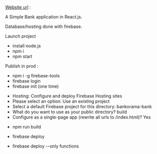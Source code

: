 [Website url](https://bank-c4f41.web.app/) : 

A Simple Bank application in React.js. 

Database/hosting done with firebase.

Launch project
- install node.js
- npm i
- npm start

Publish in prod :
- npm i -g firebase-tools
- firebase login 
- firebase init (one time)

* Hosting: Configure and deploy Firebase Hosting sites
* Please select an option: Use an existing project
* Select a default Firebase project for this directory: bankorama-bank
* What do you want to use as your public directory? build
* Configure as a single-page app (rewrite all urls to /index.html)? Yes

- npm run build
- firebase deploy

- firebase deploy --only functions
